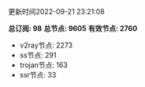 更新时间2022-09-21 23:21:08

**总订阅: 98**
**总节点: 9605**
**有效节点: 2760**
- v2ray节点: 2273
- ss节点: 291
- trojan节点: 163
- ssr节点: 33
